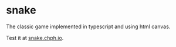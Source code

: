 # snake

The classic game implemented in typescript and using html canvas.

Test it at [snake.chph.io](https://snake.chph.io/).
